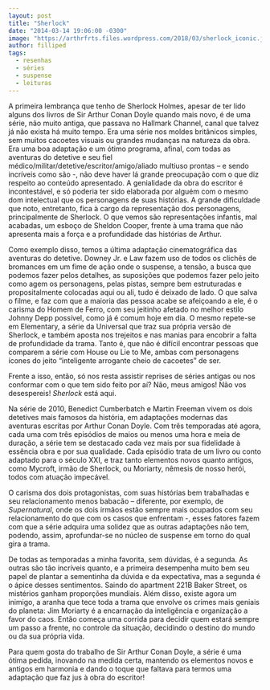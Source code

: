 ```yaml
---
layout: post
title: "Sherlock"
date: "2014-03-14 19:06:00 -0300"
image: "https://arthrfrts.files.wordpress.com/2018/03/sherlock_iconic.jpg"
author: filliped
tags:
  - resenhas
  - séries
  - suspense
  - leituras
---
```


A primeira lembrança que tenho de Sherlock Holmes, apesar de ter lido alguns dos livros de Sir Arthur Conan Doyle quando mais novo, é de uma série, não muito antiga, que passava no Hallmark Channel, canal que talvez já não exista há muito tempo. Era uma série nos moldes britânicos simples, sem muitos cacoetes visuais ou grandes mudanças na natureza da obra. Era uma boa adaptação e um ótimo programa, afinal, com todas as aventuras do detetive e seu fiel médico/militar/detetive/escritor/amigo/aliado multiuso prontas – e sendo incríveis como são -, não deve haver lá grande preocupação com o que diz respeito ao conteúdo apresentado. A genialidade da obra do escritor é incontestável, e só poderia ter sido elaborada por alguém com o mesmo dom intelectual que os personagens de suas histórias. A grande dificuldade que noto, entretanto, fica à cargo da representação dos personagens, principalmente de Sherlock. O que vemos são representações infantis, mal acabadas, um esboço de Sheldon Cooper, frente à uma trama que não apresenta mais a força e a profundidade das histórias de Arthur.

Como exemplo disso, temos a última adaptação cinematográfica das aventuras do detetive. Downey Jr. e Law fazem uso de todos os clichês de bromances em um fime de ação onde o suspense, a tensão, a busca que podemos fazer pelos detalhes, as suposições que podemos fazer pelo jeito como agem os personagens, pelas pistas, sempre bem estruturadas e propositalmente colocadas aqui ou ali, tudo é deixado de lado. O que salva o filme, e faz com que a maioria das pessoa acabe se afeiçoando a ele, é o carisma do Homem de Ferro, com seu jeitinho afetado no melhor estilo Johnny Depp possível, como já é comum hoje em dia. O mesmo repete-se em Elementary, a série da Universal que traz sua própria versão de Sherlock, e também aposta nos trejeitos e nas manias para encobrir a falta de profundidade da trama. Tanto é, que não é difícil encontrar pessoas que comparem a série com House ou Lie to Me, ambas com personagens ícones do jeito “inteligente arrogante cheio de cacoetes” de ser.

Frente a isso, então, só nos resta assistir reprises de séries antigas ou nos conformar com o que tem sido feito por aí? Não, meus amigos! Não vos desespereis! _Sherlock_ está aqui.

Na série de 2010, Benedict Cumberbatch e Martin Freeman vivem os dois detetives mais famosos da história, em adaptações modernas das aventuras escritas por Arthur Conan Doyle. Com três temporadas até agora, cada uma com três episódios de maios ou menos uma hora e meia de duração, a série tem se destacado cada vez mais por sua fidelidade à essência obra e por sua qualidade. Cada episódio trata de um livro ou conto adaptado para o século XXI, e traz tanto elementos novos quanto antigos, como Mycroft, irmão de Sherlock, ou Moriarty, nêmesis de nosso herói, todos com atuação impecável.

O carisma dos dois protagonistas, com suas histórias bem trabalhadas e seu relacionamento menos babacão – diferente, por exemplo, de _Supernatural_, onde os dois irmãos estão sempre mais ocupados com seu relacionamento do que com os casos que enfrentam -, esses fatores fazem com que a série adquira uma solidez que as outras adaptações não tem, podendo, assim, aprofundar-se no núcleo de suspense em torno do qual gira a trama.

De todas as temporadas a minha favorita, sem dúvidas, é a segunda. As outras são tão incríveis quanto, e a primeira desempenha muito bem seu papel de plantar a sementinha da dúvida e da expectativa, mas a segunda é o ápice desses sentimentos. Saindo do apartment 221B Baker Street, os mistérios ganham proporções mundiais. Além disso, existe agora um inimigo, a aranha que tece toda a trama que envolve os crimes mais geniais do planeta: Jim Moriarty é a encarnação da inteligência e organização a favor do caos. Então começa uma corrida para decidir quem estará sempre um passo a frente, no controle da situação, decidindo o destino do mundo ou da sua própria vida.

Para quem gosta do trabalho de Sir Arthur Conan Doyle, a série é uma ótima pedida, inovando na medida certa, mantendo os elementos novos e antigos em harmonia e dando o toque que faltava para termos uma adaptação que faz jus à obra do escritor!
